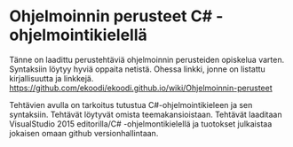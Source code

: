 # Ohjelmoinnin perusteet C# -ohjelmointikielellä

Tänne on laadittu perustehtäviä ohjelmoinnin perusteiden opiskelua varten. Syntaksiin löytyy hyviä oppaita netistä. Ohessa linkki, jonne on listattu kirjallisuutta ja linkkejä. https://github.com/ekoodi/ekoodi.github.io/wiki/Ohjelmoinnin-perusteet

Tehtävien avulla on tarkoitus tutustua C#-ohjelmointikieleen ja sen syntaksiin. Tehtävät löytyvät omista teemakansioistaan.
Tehtävät laaditaan VisualStudio 2015 editorilla/C# -ohjelmontikielellä ja tuotokset julkaistaa jokaisen omaan github versionhallintaan.
